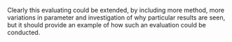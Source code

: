 Clearly this evaluating could be extended, by including more method, more variations in parameter and investigation of why particular results are seen, but it should provide an example of how such an evaluation could be conducted.